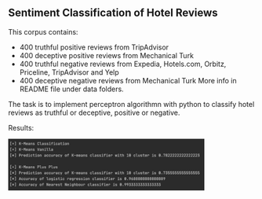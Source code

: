 ## Sentiment Classification of Hotel Reviews 

This corpus contains:
* 400 truthful positive reviews from TripAdvisor 
* 400 deceptive positive reviews from Mechanical Turk 
* 400 truthful negative reviews from Expedia, Hotels.com, Orbitz, Priceline,
  TripAdvisor and Yelp 
* 400 deceptive negative reviews from Mechanical Turk 
More info in README file under data folders. 


The task is to implement perceptron algorithmn with python to classify hotel reviews as truthful or deceptive, positive or negative. 

Results: 

<p>
  <img src="https://github.com/wenhuanghuang/ML_Algorithms/blob/main/K-means/classification_output.png" width="400">
</p>
